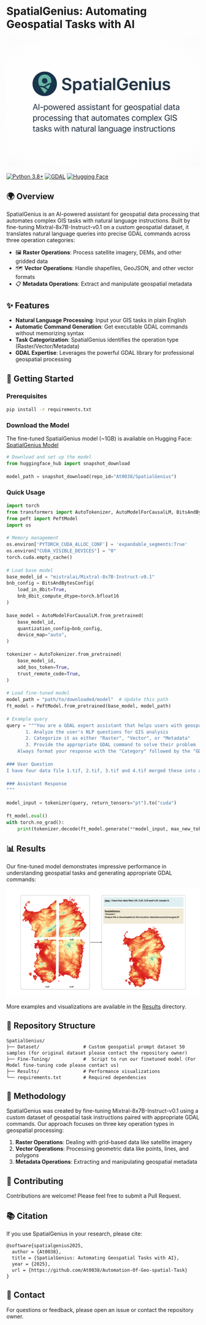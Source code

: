 # SpatialGenius: Automating Geospatial Tasks with AI

![SpatialGenius Banner](misc/banner.png)

[![Python 3.8+](https://img.shields.io/badge/python-3.8+-blue.svg)](https://www.python.org/downloads/)
[![GDAL](https://img.shields.io/badge/GDAL-3.0+-green.svg)](https://gdal.org/)
[![Hugging Face](https://img.shields.io/badge/HuggingFace-Model-orange)](https://huggingface.co/Ashutosh38/Geo-spatial-Automation)

## 🌍 Overview

SpatialGenius is an AI-powered assistant for geospatial data processing that automates complex GIS tasks with natural language instructions. Built by fine-tuning Mixtral-8x7B-Instruct-v0.1 on a custom geospatial dataset, it translates natural language queries into precise GDAL commands across three operation categories:

- 🖼️ **Raster Operations**: Process satellite imagery, DEMs, and other gridded data
- 🗺️ **Vector Operations**: Handle shapefiles, GeoJSON, and other vector formats
- 📋 **Metadata Operations**: Extract and manipulate geospatial metadata

## ✨ Features

- **Natural Language Processing**: Input your GIS tasks in plain English
- **Automatic Command Generation**: Get executable GDAL commands without memorizing syntax
- **Task Categorization**: SpatialGenius identifies the operation type (Raster/Vector/Metadata)
- **GDAL Expertise**: Leverages the powerful GDAL library for professional geospatial processing

## 🚀 Getting Started

### Prerequisites

```bash
pip install -r requirements.txt
```

### Download the Model

The fine-tuned SpatialGenius model (~1GB) is available on Hugging Face:
[SpatialGenius Model](https://huggingface.co/Ashutosh38/Geo-spatial-Automation)

```python
# Download and set up the model
from huggingface_hub import snapshot_download

model_path = snapshot_download(repo_id="At0038/SpatialGenius")
```

### Quick Usage

```python
import torch
from transformers import AutoTokenizer, AutoModelForCausalLM, BitsAndBytesConfig
from peft import PeftModel
import os

# Memory management
os.environ['PYTORCH_CUDA_ALLOC_CONF'] = 'expandable_segments:True'
os.environ["CUDA_VISIBLE_DEVICES"] = "0"
torch.cuda.empty_cache()

# Load base model
base_model_id = "mistralai/Mixtral-8x7B-Instruct-v0.1"
bnb_config = BitsAndBytesConfig(
    load_in_8bit=True,
    bnb_8bit_compute_dtype=torch.bfloat16
)

base_model = AutoModelForCausalLM.from_pretrained(
    base_model_id,
    quantization_config=bnb_config,
    device_map="auto",
)

tokenizer = AutoTokenizer.from_pretrained(
    base_model_id,
    add_bos_token=True,
    trust_remote_code=True,
)

# Load fine-tuned model
model_path = "path/to/downloaded/model"  # Update this path
ft_model = PeftModel.from_pretrained(base_model, model_path)

# Example query
query = """You are a GDAL expert assistant that helps users with geospatial data processing tasks. Your job is to:
       1. Analyze the user's NLP questions for GIS analysis
       2. Categorize it as either "Raster", "Vector", or "Metadata" 
       3. Provide the appropriate GDAL command to solve their problem
    Always format your response with the "Category" followed by the "GDAL Command" on separate lines.

### User Question
I have four data file 1.tif, 2.tif, 3.tif and 4.tif merged these into a single big file.

### Assistant Response
"""

model_input = tokenizer(query, return_tensors="pt").to("cuda")

ft_model.eval()
with torch.no_grad():
    print(tokenizer.decode(ft_model.generate(**model_input, max_new_tokens=512)[0], skip_special_tokens=True))
```

## 📊 Results

Our fine-tuned model demonstrates impressive performance in understanding geospatial tasks and generating appropriate GDAL commands:

![Results Overview](misc/result.png)

More examples and visualizations are available in the [Results](/Results) directory.

## 📁 Repository Structure

```
SpatialGenius/
├── Dataset/                # Custom geospatial prompt dataset 50 samples (for original dataset please contact the repository owner)
├── Fine-Tuning/            #  Script to run our finetuned model (For Model fine-tuning code please contact us)
├── Results/                # Performance visualizations
└── requirements.txt        # Required dependencies
```

## 🔬 Methodology

SpatialGenius was created by fine-tuning Mixtral-8x7B-Instruct-v0.1 using a custom dataset of geospatial task instructions paired with appropriate GDAL commands. Our approach focuses on three key operation types in geospatial processing:

1. **Raster Operations**: Dealing with grid-based data like satellite imagery
2. **Vector Operations**: Processing geometric data like points, lines, and polygons
3. **Metadata Operations**: Extracting and manipulating geospatial metadata

## 🤝 Contributing

Contributions are welcome! Please feel free to submit a Pull Request.


## 📚 Citation

If you use SpatialGenius in your research, please cite:

```
@software{spatialgenius2025,
  author = {At0038},
  title = {SpatialGenius: Automating Geospatial Tasks with AI},
  year = {2025},
  url = {https://github.com/At0038/Automation-Of-Geo-spatial-Task}
}
```

## 📧 Contact

For questions or feedback, please open an issue or contact the repository owner.
